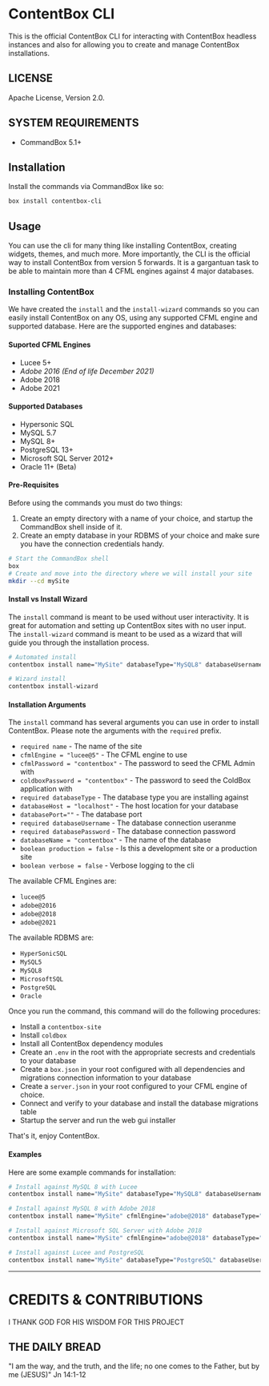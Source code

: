 # ContentBox CLI

This is the official ContentBox CLI for interacting with ContentBox headless instances and also for allowing you to create and manage ContentBox installations.

## LICENSE

Apache License, Version 2.0.

## SYSTEM REQUIREMENTS

- CommandBox 5.1+

## Installation

Install the commands via CommandBox like so:

```bash
box install contentbox-cli
```

## Usage

You can use the cli for many thing like installing ContentBox, creating widgets, themes, and much more.  More importantly, the CLI is the official way to install ContentBox from version 5 forwards.  It is a gargantuan task to be able to maintain more than 4 CFML engines against 4 major databases.

### Installing ContentBox

We have created the `install` and the `install-wizard` commands so you can easily install ContentBox on any OS, using any supported CFML engine and supported database.  Here are the supported engines and databases:

#### Suported CFML Engines

- Lucee 5+
- _Adobe 2016 (End of life December 2021)_
- Adobe 2018
- Adobe 2021

#### Supported Databases

- Hypersonic SQL
- MySQL 5.7
- MySQL 8+
- PostgreSQL 13+
- Microsoft SQL Server 2012+
- Oracle 11+ (Beta)

#### Pre-Requisites

Before using the commands you must do two things:

1. Create an empty directory with a name of your choice, and startup the CommandBox shell inside of it.
2. Create an empty database in your RDBMS of your choice and make sure you have the connection credentials handy.

```bash
# Start the CommandBox shell
box
# Create and move into the directory where we will install your site
mkdir --cd mySite
```

#### Install vs Install Wizard

The `install` command is meant to be used without user interactivity. It is great for automation and setting up ContentBox sites with no user input.  The `install-wizard` command is meant to be used as a wizard that will guide you through the installation process.

```bash
# Automated install
contentbox install name="MySite" databaseType="MySQL8" databaseUsername="root" databasePassword="mysql"

# Wizard install
contentbox install-wizard
```

#### Installation Arguments

The `install` command has several arguments you can use in order to install ContentBox. Please note the arguments with the `required` prefix.

- `required name` - The name of the site
- `cfmlEngine = "lucee@5"` - The CFML engine to use
- `cfmlPassword = "contentbox"` - The password to seed the CFML Admin with
- `coldboxPassword = "contentbox"` - The password to seed the ColdBox application with
- `required databaseType` - The database type you are installing against
- `databaseHost = "localhost"` - The host location for your database
- `databasePort=""` - The database port
- `required databaseUsername` - The database connection useranme
- `required databasePassword` - The database connection password
- `databaseName = "contentbox"` - The name of the database
- `boolean production = false` - Is this a development site or a production site
- `boolean verbose = false` - Verbose logging to the cli

The available CFML Engines are:

- `lucee@5`
- `adobe@2016`
- `adobe@2018`
- `adobe@2021`

The available RDBMS are:

- `HyperSonicSQL`
- `MySQL5`
- `MySQL8`
- `MicrosoftSQL`
- `PostgreSQL`
- `Oracle`

Once you run the command, this command will do the following procedures:

- Install a `contentbox-site`
- Install `coldbox`
- Install all ContentBox dependency modules
- Create an `.env` in the root with the appropriate secrests and credentials to your database
- Create a `box.json` in your root configured with all dependencies and migrations connection information to your database
- Create a `server.json` in your root configured to your CFML engine of choice.
- Connect and verify to your database and install the database migrations table
- Startup the server and run the web gui installer

That's it, enjoy ContentBox.

#### Examples

Here are some example commands for installation:

```bash
# Install against MySQL 8 with Lucee
contentbox install name="MySite" databaseType="MySQL8" databaseUsername="root" databasePassword="mysql"

# Install against MySQL 8 with Adobe 2018
contentbox install name="MySite" cfmlEngine="adobe@2018" databaseType="MySQL8" databaseUsername="root" databasePassword="mysql"

# Install against Microsoft SQL Server with Adobe 2018
contentbox install name="MySite" cfmlEngine="adobe@2018" databaseType="MicrosoftSQL" databaseUsername="sa" databasePassword="sqlserver"

# Install against Lucee and PostgreSQL
contentbox install name="MySite" databaseType="PostgreSQL" databaseUsername="myRole" databasePassword="myPassword"
```

----


# CREDITS & CONTRIBUTIONS

I THANK GOD FOR HIS WISDOM FOR THIS PROJECT

## THE DAILY BREAD

"I am the way, and the truth, and the life; no one comes to the Father, but by me (JESUS)" Jn 14:1-12

[1]: https://github.com/Ortus-Solutions/DocBox/wiki
[2]: https://github.com/Ortus-Solutions/DocBox

